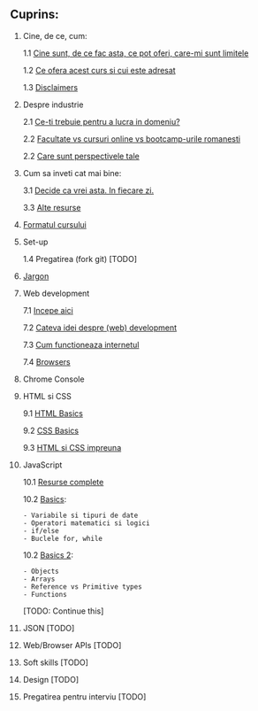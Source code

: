 ## Cuprins:

1. Cine, de ce, cum:

    1.1 [Cine sunt, de ce fac asta, ce pot oferi, care-mi sunt limitele][link1.1]

    1.2 [Ce ofera acest curs si cui este adresat][link1.2]

    1.3 [Disclaimers][link1.3] 
    
2. Despre industrie

    2.1 [Ce-ti trebuie pentru a lucra in domeniu?][link2.1]

    2.2 [Facultate vs cursuri online vs bootcamp-urile romanesti][link2.2]

    2.2 [Care sunt perspectivele tale][link2.2]

3. Cum sa inveti cat mai bine:

    3.1 [Decide ca vrei asta. In fiecare zi.][link3.1]

    3.3 [Alte resurse][link3.2]

4. [Formatul cursului][link4.0]

5. Set-up

    1.4 Pregatirea (fork git) [TODO]
    
6. [Jargon][link6.0]

7. Web development

    7.1 [Incepe aici][link7.1]

    7.2 [Cateva idei despre (web) development][link7.2]

    7.3 [Cum functioneaza internetul][link7.3]

    7.4 [Browsers][link7.4]

8. Chrome Console


9. HTML si CSS

    9.1 [HTML Basics][link9.1]

    9.2 [CSS Basics][link9.1]

    9.3 [HTML si CSS impreuna][link9.1]

10. JavaScript

    10.1 [Resurse complete][link10.1]

    10.2 [Basics][link10.2]:

        - Variabile si tipuri de date
        - Operatori matematici si logici
        - if/else
        - Buclele for, while

    10.2 [Basics 2][link10.3]:

        - Objects
        - Arrays
        - Reference vs Primitive types
        - Functions

    [TODO: Continue this]

2. JSON [TODO]
2. Web/Browser APIs [TODO]
2. Soft skills [TODO]
2. Design [TODO]

2. Pregatirea pentru interviu [TODO]

[link1.1]: ./1.intro/who-why.md
[link1.2]: ./1.intro/what-how.md
[link1.3]: ./1.intro/disclaimers.md

[link2.1]: ./2.industry/you.md
[link2.2]: ./2.industry/learning-paths.md
[link2.3]: ./2.industry/jobs.md

[link3.1]: ./3.how-to/decide.md
[link3.2]: ./3.how-to/resources.md

[link4.0]: ./4.format/course-format.md

[link6.0]: ./6.jargon/jargon.md

[link7.1]: ./7.web-development/start-here.md
[link7.2]: ./7.web-development/about-dev.md
[link7.3]: ./7.web-development/how-internet-works.md
[link7.4]: ./7.web-development/browsers.md

[link9.1]: ./9.html-css/html-basics.md
[link9.2]: ./9.html-css/css-basics.md
[link9.3]: ./9.html-css/html-css.md


[link10.1]: ./10.javascript/resources.md
[link10.2]: ./10.javascript/basics.md
[link10.3]: ./10.javascript/basics2.md

